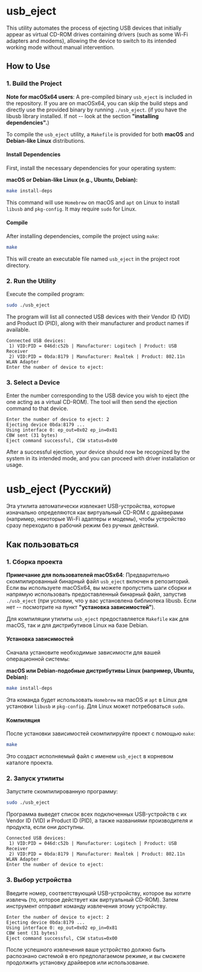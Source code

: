 # usb_eject

This utility automates the process of ejecting USB devices that initially appear as virtual CD-ROM drives containing drivers (such as some Wi-Fi adapters and modems), allowing the device to switch to its intended working mode without manual intervention.

## How to Use

### 1. Build the Project

**Note for macOSx64 users**: A pre-compiled binary `usb_eject` is included in the repository. If you are on macOSx64, you can skip the build steps and directly use the provided binary by running `./usb_eject`. (if you have the libusb library installed. If not -- look at the section **"installing dependencies".**)

To compile the `usb_eject` utility, a `Makefile` is provided for both **macOS** and **Debian-like Linux** distributions.

#### Install Dependencies

First, install the necessary dependencies for your operating system:

**macOS or Debian-like Linux (e.g., Ubuntu, Debian):**
```bash
make install-deps
```

This command will use `Homebrew` on macOS and `apt` on Linux to install `libusb` and `pkg-config`. It may require `sudo` for Linux.

#### Compile

After installing dependencies, compile the project using `make`:
```bash
make
```
This will create an executable file named `usb_eject` in the project root directory.

### 2. Run the Utility

Execute the compiled program:
```bash
sudo ./usb_eject
```

The program will list all connected USB devices with their Vendor ID (VID) and Product ID (PID), along with their manufacturer and product names if available.

```
Connected USB devices:
 1) VID:PID = 046d:c52b | Manufacturer: Logitech | Product: USB Receiver
 2) VID:PID = 0bda:8179 | Manufacturer: Realtek | Product: 802.11n WLAN Adapter
Enter the number of device to eject:
```

### 3. Select a Device

Enter the number corresponding to the USB device you wish to eject (the one acting as a virtual CD-ROM). The tool will then send the ejection command to that device.

```
Enter the number of device to eject: 2
Ejecting device 0bda:8179 ...
Using interface 0: ep_out=0x02 ep_in=0x81
CBW sent (31 bytes)
Eject command successful, CSW status=0x00
```

After a successful ejection, your device should now be recognized by the system in its intended mode, and you can proceed with driver installation or usage.

# usb_eject (Русский)

Эта утилита автоматически извлекает USB-устройства, которые изначально определяются как виртуальный CD-ROM с драйверами (например, некоторые Wi-Fi адаптеры и модемы), чтобы устройство сразу переходило в рабочий режим без ручных действий.

## Как пользоваться

### 1. Сборка проекта

**Примечание для пользователей macOSx64**: Предварительно скомпилированный бинарный файл `usb_eject` включен в репозиторий. Если вы используете macOSx64, вы можете пропустить шаги сборки и напрямую использовать предоставленный бинарный файл, запустив `./usb_eject` (при условии, что у вас установлена библиотека libusb. Если нет -- посмотрите на пункт **"установка зависимостей"**).

Для компиляции утилиты `usb_eject` предоставляется `Makefile` как для macOS, так и для дистрибутивов Linux на базе Debian.

#### Установка зависимостей

Сначала установите необходимые зависимости для вашей операционной системы:

**macOS или Debian-подобные дистрибутивы Linux (например, Ubuntu, Debian):**
```bash
make install-deps
```

Эта команда будет использовать `Homebrew` на macOS и `apt` в Linux для установки `libusb` и `pkg-config`. Для Linux может потребоваться `sudo`.

#### Компиляция

После установки зависимостей скомпилируйте проект с помощью `make`:
```bash
make
```
Это создаст исполняемый файл с именем `usb_eject` в корневом каталоге проекта.

### 2. Запуск утилиты

Запустите скомпилированную программу:
```bash
sudo ./usb_eject
```

Программа выведет список всех подключенных USB-устройств с их Vendor ID (VID) и Product ID (PID), а также названиями производителя и продукта, если они доступны.

```
Connected USB devices:
 1) VID:PID = 046d:c52b | Manufacturer: Logitech | Product: USB Receiver
 2) VID:PID = 0bda:8179 | Manufacturer: Realtek | Product: 802.11n WLAN Adapter
Enter the number of device to eject:
```

### 3. Выбор устройства

Введите номер, соответствующий USB-устройству, которое вы хотите извлечь (то, которое действует как виртуальный CD-ROM). Затем инструмент отправит команду извлечения этому устройству.

```
Enter the number of device to eject: 2
Ejecting device 0bda:8179 ...
Using interface 0: ep_out=0x02 ep_in=0x81
CBW sent (31 bytes)
Eject command successful, CSW status=0x00
```

После успешного извлечения ваше устройство должно быть распознано системой в его предполагаемом режиме, и вы сможете продолжить установку драйверов или использование.
